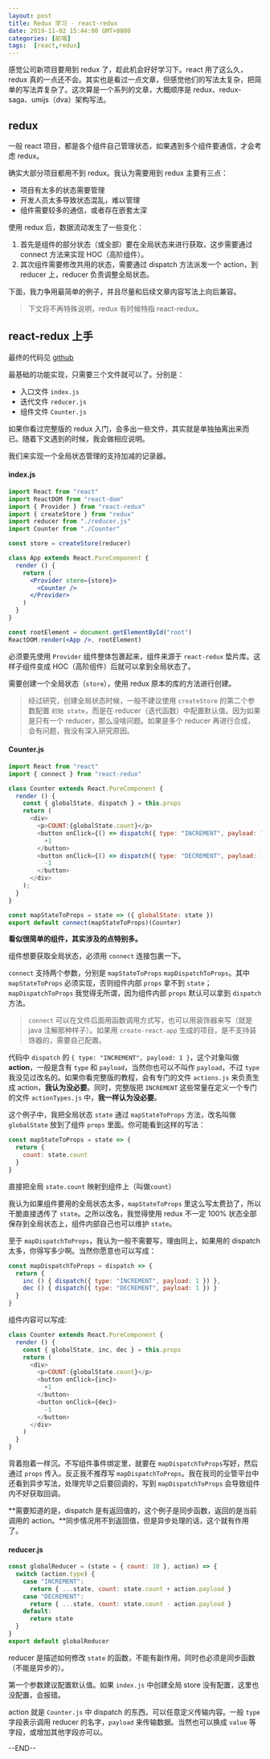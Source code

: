 ```yaml
---
layout: post
title: Redux 学习 - react-redux
date: 2019-11-02 15:44:00 GMT+0800
categories: [前端]
tags:  [react,redux]
---
```


感觉公司新项目要用到 redux 了，趁此机会好好学习下。react 用了这么久，redux 真的一点还不会。其实也是看过一点文章，但感觉他们的写法太复杂，把简单的写法弄复杂了。这次算是一个系列的文章，大概顺序是 redux、redux-saga、umijs（dva）架构写法。

<!-- more -->

## redux

一般 react 项目，都是各个组件自己管理状态，如果遇到多个组件要通信，才会考虑 redux。

确实大部分项目都用不到 redux。我认为需要用到 redux 主要有三点：

* 项目有太多的状态需要管理
* 开发人员太多导致状态混乱，难以管理
* 组件需要较多的通信，或者存在嵌套太深

使用 redux 后，数据流动发生了一些变化：

1. 首先是组件的部分状态（或全部）要在全局状态来进行获取，这步需要通过 connect 方法来实现 HOC（高阶组件）。
2. 其次组件需要修改共用的状态，需要通过 dispatch 方法派发一个 action，到 reducer 上，reducer 负责调整全局状态。

下面，我力争用最简单的例子，并且尽量和后续文章内容写法上向后兼容。

> 下文将不再特殊说明，redux 有时候特指 react-redux。

## react-redux 上手

最终的代码见 [github](https://github.com/yukapril/learning/tree/master/react-redux-lite)

最基础的功能实现，只需要三个文件就可以了。分别是： 
* 入口文件 `index.js` 
* 迭代文件 `reducer.js`
* 组件文件 `Counter.js`

如果你看过完整版的 redux 入门，会多出一些文件，其实就是单独抽离出来而已。随着下文遇到的时候，我会做相应说明。

我们来实现一个全局状态管理的支持加减的记录器。

#### index.js

```jsx
import React from "react"
import ReactDOM from "react-dom"
import { Provider } from "react-redux"
import { createStore } from "redux"
import reducer from "./reducer.js"
import Counter from "./Counter"

const store = createStore(reducer)

class App extends React.PureComponent {
  render () {
    return (
      <Provider store={store}>
        <Counter />
      </Provider>
    )
  }
}

const rootElement = document.getElementById("root")
ReactDOM.render(<App />, rootElement)
```

必须要先使用 `Provider` 组件整体包裹起来，组件来源于 `react-redux` 垫片库。这样子组件变成 HOC（高阶组件）后就可以拿到全局状态了。

需要创建一个全局状态（`store`），使用 redux 原本的库的方法进行创建。

> 经过研究，创建全局状态时候，一般不建议使用 `createStore` 的第二个参数配置 `初始 state`，而是在 reducer（迭代函数）中配置默认值。因为如果是只有一个 reducer，那么没啥问题。如果是多个 reducer 再进行合成，会有问题，我没有深入研究原因。


#### Counter.js

```js
import React from "react"
import { connect } from "react-redux"

class Counter extends React.PureComponent {
  render () {
    const { globalState, dispatch } = this.props
    return (
      <div>
        <p>COUNT:{globalState.count}</p>
        <button onClick={() => dispatch({ type: "INCREMENT", payload: 1 })}>
          +1
        </button>
        <button onClick={() => dispatch({ type: "DECREMENT", payload: 1 })}>
          -1
        </button>
      </div>
    );
  }
}

const mapStateToProps = state => ({ globalState: state })
export default connect(mapStateToProps)(Counter)
```

**看似很简单的组件，其实涉及的点特别多。**

组件想要获取全局状态，必须用 `connect` 连接包裹一下。

`connect` 支持两个参数，分别是 `mapStateToProps` `mapDispatchToProps`。其中 `mapStateToProps` 必须实现，否则组件内部 `props` 拿不到 `state`；`mapDispatchToProps` 我觉得无所谓，因为组件内部 `props` 默认可以拿到 `dispatch` 方法。

> `connect` 可以在文件后面用函数调用方式写，也可以用装饰器来写（就是 java 注解那种样子）。如果用 `create-react-app` 生成的项目，是不支持装饰器的，需要自己配置。

代码中 `dispatch` 的 `{ type: "INCREMENT", payload: 1 }`，这个对象叫做 **action**，一般是含有 `type` 和 `payload`，当然你也可以不叫作 `payload`，不过 `type` 我没见过改名的。如果你看完整版的教程，会有专门的文件 `actions.js` 来负责生成 action，**我认为没必要**。同时，完整版把 `INCREMENT` 这些常量在定义一个专门的文件 `actionTypes.js` 中，**我一样认为没必要**。

这个例子中，我把全局状态 `state` 通过 `mapStateToProps` 方法，改名叫做 `globalState` 放到了组件 `props` 里面。你可能看到这样的写法：

```js
const mapStateToProps = state => {
  return {
    count: state.count
  }
}
```

直接把全局 `state.count` 映射到组件上（叫做`count`）

我认为如果组件要用的全局状态太多，`mapStateToProps` 里这么写太费劲了，所以干脆直接透传了 `state`。之所以改名，我觉得使用 redux 不一定 100% 状态全部保存到全局状态上，组件内部自己也可以维护 `state`。

至于 `mapDispatchToProps`，我认为一般不需要写，理由同上，如果用的 dispatch 太多，你得写多少啊。当然你愿意也可以写成：

```js
const mapDispatchToProps = dispatch => {
  return {
    inc () { dispatch({ type: "INCREMENT", payload: 1 }) },
    dec () { dispatch({ type: "DECREMENT", payload: 1 }) }
  }
}
```

组件内容可以写成:

```js
class Counter extends React.PureComponent {
  render () {
    const { globalState, inc, dec } = this.props
    return (
      <div>
        <p>COUNT:{globalState.count}</p>
        <button onClick={inc}>
          +1
        </button>
        <button onClick={dec}>
          -1
        </button>
      </div>
    )
  }
}
```

背着抱着一样沉。不写组件事件绑定里，就要在  `mapDispatchToProps`写好，然后通过 `props` 传入。反正我不推荐写 `mapDispatchToProps`。我在我司的业管平台中还看到异步写法，处理完毕之后要回调的，写到 `mapDispatchToProps` 会导致组件内不好获取回调。

**需要知道的是，dispatch 是有返回值的，这个例子是同步函数，返回的是当前调用的 action。**同步情况用不到返回值，但是异步处理的话，这个就有作用了。

#### reducer.js

```js
const globalReducer = (state = { count: 10 }, action) => {
  switch (action.type) {
    case "INCREMENT":
      return { ...state, count: state.count + action.payload }
    case "DECREMENT":
      return { ...state, count: state.count - action.payload }
    default:
      return state
  }
}
export default globalReducer
```

reducer 是描述如何修改 `state` 的函数，不能有副作用。同时也必须是同步函数（不能是异步的）。

第一个参数建议配置默认值。如果 `index.js` 中创建全局 store 没有配置，这里也没配置，会报错。

action 就是 `Counter.js` 中 dispatch 的东西。可以任意定义传输内容。一般 `type` 字段表示调用 reducer 的名字，`payload` 来传输数据。当然也可以换成 `value` 等字段，或增加其他字段亦可以。

--END--